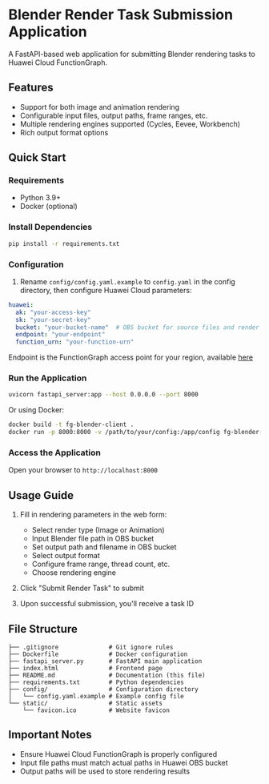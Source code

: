# Blender Render Task Submission Application

A FastAPI-based web application for submitting Blender rendering tasks to Huawei Cloud FunctionGraph.

## Features
- Support for both image and animation rendering
- Configurable input files, output paths, frame ranges, etc.
- Multiple rendering engines supported (Cycles, Eevee, Workbench)
- Rich output format options

## Quick Start

### Requirements
- Python 3.9+
- Docker (optional)

### Install Dependencies
```bash
pip install -r requirements.txt
```

### Configuration
1. Rename `config/config.yaml.example` to `config.yaml` in the config directory, then configure Huawei Cloud parameters:
```yaml
huawei:
  ak: "your-access-key"
  sk: "your-secret-key"
  bucket: "your-bucket-name"  # OBS bucket for source files and render results
  endpoint: "your-endpoint"
  function_urn: "your-function-urn"
```
Endpoint is the FunctionGraph access point for your region, available [here](https://console.huaweicloud.com/apiexplorer/#/endpoint/FunctionGraph)

### Run the Application
```bash
uvicorn fastapi_server:app --host 0.0.0.0 --port 8000
```

Or using Docker:
```bash
docker build -t fg-blender-client .
docker run -p 8000:8000 -v /path/to/your/config:/app/config fg-blender-client
```

### Access the Application
Open your browser to `http://localhost:8000`

## Usage Guide
1. Fill in rendering parameters in the web form:
   - Select render type (Image or Animation)
   - Input Blender file path in OBS bucket
   - Set output path and filename in OBS bucket
   - Select output format
   - Configure frame range, thread count, etc.
   - Choose rendering engine

2. Click "Submit Render Task" to submit

3. Upon successful submission, you'll receive a task ID

## File Structure
```
├── .gitignore              # Git ignore rules
├── Dockerfile              # Docker configuration
├── fastapi_server.py       # FastAPI main application
├── index.html              # Frontend page
├── README.md               # Documentation (this file)
├── requirements.txt        # Python dependencies
├── config/                 # Configuration directory
│   └── config.yaml.example # Example config file
└── static/                 # Static assets
    └── favicon.ico         # Website favicon
```

## Important Notes
- Ensure Huawei Cloud FunctionGraph is properly configured
- Input file paths must match actual paths in Huawei OBS bucket
- Output paths will be used to store rendering results